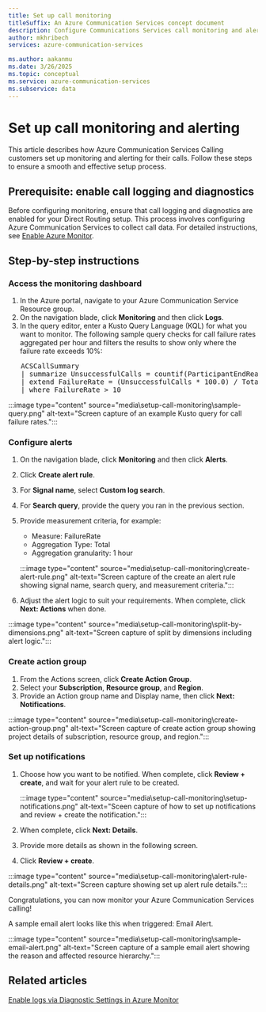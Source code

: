```yaml
---
title: Set up call monitoring
titleSuffix: An Azure Communication Services concept document
description: Configure Communications Services call monitoring and alerting
author: mkhribech
services: azure-communication-services

ms.author: aakanmu
ms.date: 3/26/2025
ms.topic: conceptual
ms.service: azure-communication-services
ms.subservice: data
---
```


# Set up call monitoring and alerting

This article describes how Azure Communication Services Calling customers set up monitoring and alerting for their calls. Follow these steps to ensure a smooth and effective setup process.

## Prerequisite: enable call logging and diagnostics

Before configuring monitoring, ensure that call logging and diagnostics are enabled for your Direct Routing setup. This process involves configuring Azure Communication Services to collect call data. For detailed instructions, see [Enable Azure Monitor](enable-logging.md).

## Step-by-step instructions

### Access the monitoring dashboard

1.  In the Azure portal, navigate to your Azure Communication Service Resource group.
2.  On the navigation blade, click **Monitoring** and then click **Logs**.
3.  In the query editor, enter a Kusto Query Language (KQL) for what you want to monitor. The following sample query checks for call failure rates aggregated per hour and filters the results to show only where the failure rate exceeds 10%: 

   <pre>
   ACSCallSummary 
   | summarize UnsuccessfulCalls = countif(ParticipantEndReason != 0), TotalCalls = count() by bin(TimeGenerated, 1h) 
   | extend FailureRate = (UnsuccessfulCalls * 100.0) / TotalCalls 
   | where FailureRate > 10</pre>

:::image type="content" source="media\setup-call-monitoring\sample-query.png" alt-text="Screen capture of an example Kusto query for call failure rates.":::

### Configure alerts

1. On the navigation blade, click **Monitoring** and then click **Alerts**.
2. Click **Create alert rule**.
3. For **Signal name**, select **Custom log search**.
4. For **Search query**, provide the query you ran in the previous section.
5. Provide measurement criteria, for example:
   *   Measure: FailureRate
   *   Aggregation Type: Total
   *   Aggregation granularity: 1 hour 

   :::image type="content" source="media\setup-call-monitoring\create-alert-rule.png" alt-text="Screen capture of the create an alert rule showing signal name, search query, and measurement criteria.":::

6.  Adjust the alert logic to suit your requirements. When complete, click **Next: Actions** when done. 

:::image type="content" source="media\setup-call-monitoring\split-by-dimensions.png" alt-text="Screen capture of split by dimensions including alert logic.":::

### Create action group

1.  From the Actions screen, click **Create Action Group**.
2.  Select your **Subscription**, **Resource group**, and **Region**.
3.  Provide an Action group name and Display name, then click **Next: Notifications**.

:::image type="content" source="media\setup-call-monitoring\create-action-group.png" alt-text="Screen capture of create action group showing project details of subscription, resource group, and region.":::

### Set up notifications

1. Choose how you want to be notified. When complete, click **Review + create**, and wait for your alert rule to be created.

   :::image type="content" source="media\setup-call-monitoring\setup-notifications.png" alt-text="Sceen capture of how to set up notifications and review + create the notification.":::

2.  When complete, click **Next: Details**.
3.  Provide more details as shown in the following screen.
4.  Click **Review + create**.

   :::image type="content" source="media\setup-call-monitoring\alert-rule-details.png" alt-text="Screen capture showing set up alert rule details.":::

   Congratulations, you can now monitor your Azure Communication Services calling!

A sample email alert looks like this when triggered: Email Alert.

:::image type="content" source="media\setup-call-monitoring\sample-email-alert.png" alt-text="Screen capture of a sample email alert showing the reason and affected resource hierarchy.":::

## Related articles

[Enable logs via Diagnostic Settings in Azure Monitor](./enable-logging.md)